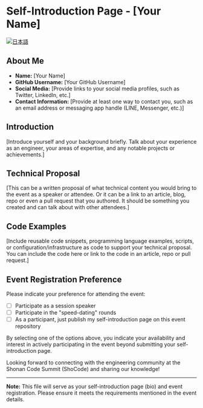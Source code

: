 # Self-Introduction Page - [Your Name]

[![日本語](https://img.shields.io/badge/%F0%9F%87%AF%F0%9F%87%B5-日本語-white?style=plastic)](template_jp.md)

## About Me

- **Name:** [Your Name]
- **GitHub Username:** [Your GitHub Username]
- **Social Media:** [Provide links to your social media profiles, such as Twitter, LinkedIn, etc.]
- **Contact Information:** [Provide at least one way to contact you, such as an email address or messaging app handle (LINE, Messenger, etc.)]

## Introduction

[Introduce yourself and your background briefly.
Talk about your experience as an engineer,
your areas of expertise, and any notable projects
or achievements.]

## Technical Proposal

[This can be a written proposal of
what technical content you would
bring to the event as a speaker or
attendee. Or it can be a link to
an article, blog, repo or even
a pull request that you authored. It
should be something you created and
can talk about with other attendees.]

## Code Examples

[Include reusable code snippets, programming
language examples, scripts, or configuration/infrastructure
as code to support your technical proposal.
You can include the code here or link to the code
in an article, repo or pull request.]

## Event Registration Preference

Please indicate your preference for attending the event:

- [ ] Participate as a session speaker
- [ ] Participate in the "speed-dating" rounds
- [ ] As a participant, just publish my self-introduction page on this event repository

By selecting one of the options above, you indicate your availability and interest in actively participating in the event beyond submitting your self-introduction page.

Looking forward to connecting with the engineering community at the Shonan Code Summit (ShoCode) and sharing our knowledge!

---
**Note:** This file will serve as your self-introduction page (bio) and event registration. Please ensure it meets the requirements mentioned in the event details.
